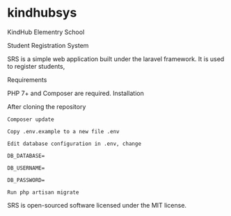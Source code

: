 # kindhubsys
KindHub Elementry School 


Student Registration System

SRS is a simple web application built under the laravel framework. It is used to register students, 

Requirements

PHP 7+ and Composer are required.
Installation

After cloning the repository

    Composer update

    Copy .env.example to a new file .env

    Edit database configuration in .env, change

    DB_DATABASE=

    DB_USERNAME=

    DB_PASSWORD=

    Run php artisan migrate




SRS is open-sourced software licensed under the MIT license.
